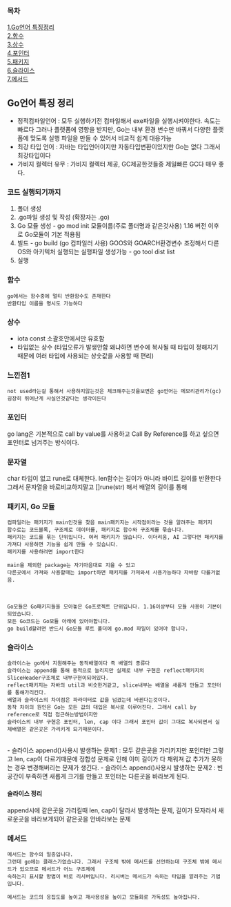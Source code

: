 

### 목차
[1.Go언어 특징정리](#go언어-특징-정리)<br>
[2.함수](#함수)<br>
[3.상수](#상수)<br>
[4.포인터](#포인터)<br>
[5.패키지](#패키지)<br>
[6.슬라이스](#슬라이스)<br>
[7.메서드](#메서드)<br>


## Go언어 특징 정리
- 정적컴파일언어 : 모두 실행하기전 컴파일해서 exe파일을 실행시켜야한다.  속도는 빠르다 그러나 플랫폼에 영향을 받지만, Go는 내부 환경 변수만 바꿔서 다양한 플랫폼에 맞도록 실행 파일을 만들 수 있어서 비교적 쉽게 대응가능
- 최강 타입 언어 : 자바는 타입언어이지만 자동타입변환이있지만 Go는 없다 그래서 최강타입이다
- 가비지 컬렉터 유무 : 가비지 컬렉터 제공, GC제공한것들중 제일빠른 GC다 매우 좋다.

### 코드 실행되기까지
1. 폴더 생성
2. .go파일 생성 및 작성 (확장자는 .go)
3. Go 모듈 생성 - go mod init 모듈이름(주로 폴더명과 같은것사용) 1.16 버전 이후로 Go모듈이 기본 적용됨
4. 빌드 - go build (go 컴파일러 사용) GOOS와 GOARCH환경변수 조정해서 다른 OS와 아키텍처 실행되는 실행파일 생성가능 - go tool dist list
5. 실행


### 함수
```
go에서는 함수중에 멀티 반환함수도 존재한다
반환타입 이름을 명시도 가능하다
```

### 상수
- iota const 소괄호안에서만 유효함 
- 타입없는 상수 (타입오류가 발생안함 왜냐하면 변수에 복사될 때 타입이 정해지기 때문에 여러 타입에 사용되는 상숫값을 사용할 때 편리)

### 느낀점1
```
not used라는걸 통해서 사용하지않는것은 체크해주는것을보면은 go언어는 메모리관리가(gc) 굉장히 뛰어난게 사실인것같다는 생각이든다

```

### 포인터
go lang은 기본적으로 call by value를 사용하고 Call By Reference를 하고 싶으면 포인터로 넘겨주는 방식이다.

### 문자열
char 타입이 없고 rune로 대체한다. len함수는 길이가 아니라 바이트 길이를 반환한다 그래서 문자열을 바로비교하지말고 []rune(str) 해서 배열의 길이를 통해 

### 패키지, Go 모듈
```
컴파일러는 패키지가 main인것을 찾음 main패키지는 시작점이라는 것을 알려주는 패키지
함수로는 코드블록, 구조체로 데이터를, 패키지로 함수와 구조체를 묶습니다.
패키지는 코드를 묶는 단위입니다. 여러 패키지가 많습니다. 이더리움, AI 그렇다면 패키지를 가져다 사용하면 기능을 쉽게 만들 수 있습니다.
패키지를 사용하려면 import한다

main을 제외한 package는 자기마음대로 지을 수 있고 
다른곳에서 가져와 사용할때는 import하면 패키지를 가져와서 사용가능하다 자바랑 다를거없음.

```
<br>


```
Go모듈은 Go패키지들을 모아놓은 Go프로젝트 단위입니다. 1.16이상부터 모듈 사용이 기본이되었습니다.
모든 Go코드는 Go모듈 아래에 있어야합니다.
go build할려면 반드시 Go모듈 루트 폴더에 go.mod 파일이 있어야 합니다.
```

### 슬라이스
```
슬라이스는 go에서 지원해주는 동적배열이다 즉 배열의 종류다 
슬라이스는 append를 통해 동적으로 늘리지만 실제로 내부 구현은 reflect패키지의 SliceHeader구조체로 내부구현이되어있다.
reflect패키지는 자바의 util과 비슷한거같고, slice내부는 배열을 새롭게 만들고 포인터를 통해가리킨다.
배열과 슬라이스의 차이점은 파라미터로 값을 넘겼는데 바뀐다는것이다. 
동작 차이의 원인은 Go는 모든 값의 대입은 복사로 이루어진다. 그래서 call by reference로 직접 접근하는방법이지만 
슬라이스의 내부 구현은 포인터, len, cap 이다 그래서 포인터 값이 그대로 복사되면서 실제배열은 같은곳은 가리키게 되기때문이다.
```
<br>
- 슬라이스 append()사용시 발생하는 문제1 : 모두 같은곳을 가리키지만 포인터만 그렇고 len, cap이 다르기때문에 정합성 문제로 인해 이미 길이가 다 채워져 값 추가가 못하는 경우 변경해버리는 문제가 생긴다. 
- 슬라이스 append()사용시 발생하는 문제2 : 빈공간이 부족하면 새롭게 크기를 만들고 포인터는 다른곳을 바라보게 된다. 

#### 슬라이스 정리
append시에 같은곳을 가리킬때 len, cap이 달라서 발생하는 문제, 길이가 모자라서 새로운곳을 바라보게되어 같은곳을 안바라보는 문제 

### 메서드
```
메서드는 함수의 일종입니다.
그런데 go에는 클래스가없습니다. 그래서 구조체 밖에 메서드를 선언하는데 구조체 밖에 메서드가 있으므로 메서드가 어느 구조체에
속하는지 표시할 방법이 바로 리시버입니다. 리시버는 메서드가 속하는 타입을 알려주는 기법입니다.

메서드는 코드의 응집도를 높이고 재사용성을 높이고 모듈화로 가독성도 높아집니다.
```



